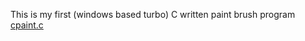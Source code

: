 This is my first (windows based turbo) C written paint brush program [cpaint.c](https://github.com/amolpujari/cpaint/blob/master/CPAINT.C)


